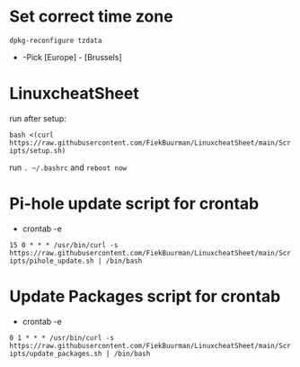  # Set correct time zone

 ```dpkg-reconfigure tzdata ```
 
  - -Pick [Europe] - [Brussels]

# LinuxcheatSheet

run after setup:

```bash <(curl https://raw.githubusercontent.com/FiekBuurman/LinuxcheatSheet/main/Scripts/setup.sh)```

run ``. ~/.bashrc``
and `` reboot now ``


# Pi-hole update script for crontab

 - crontab -e

  ``` 15 0 * * * /usr/bin/curl -s https://raw.githubusercontent.com/FiekBuurman/LinuxcheatSheet/main/Scripts/pihole_update.sh | /bin/bash ```

# Update Packages script for crontab

 - crontab -e

  ``` 0 1 * * * /usr/bin/curl -s https://raw.githubusercontent.com/FiekBuurman/LinuxcheatSheet/main/Scripts/update_packages.sh | /bin/bash ```